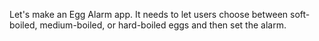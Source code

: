 Let's make an Egg Alarm app. It needs to let users choose between soft-boiled, medium-boiled, or hard-boiled eggs and then set the alarm.